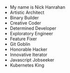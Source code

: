 - My name is Nick Hanrahan
- Artistic Architect
- Binary Builder
- Creative Coder
- Determined Developer
- Exploratory Engineer
- Feature Fixer
- Git Goblin
- Honorable Hacker
- Innovative Iterator
- Javascript Jobseeker
- Kubernetes King
